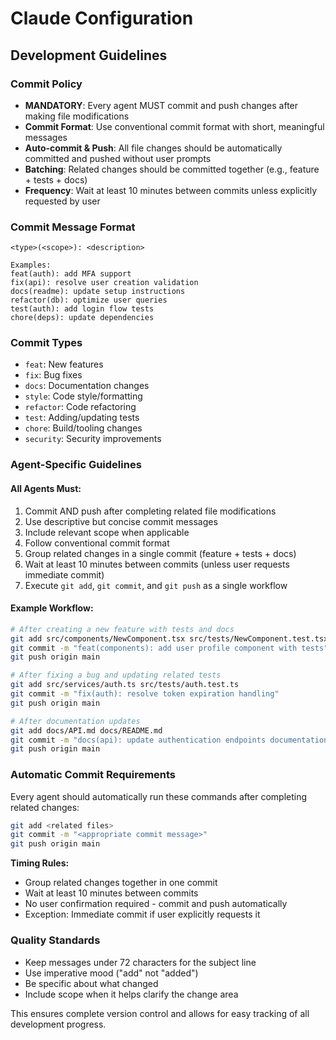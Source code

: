 # Claude Configuration

## Development Guidelines

### Commit Policy
- **MANDATORY**: Every agent MUST commit and push changes after making file modifications
- **Commit Format**: Use conventional commit format with short, meaningful messages
- **Auto-commit & Push**: All file changes should be automatically committed and pushed without user prompts
- **Batching**: Related changes should be committed together (e.g., feature + tests + docs)
- **Frequency**: Wait at least 10 minutes between commits unless explicitly requested by user

### Commit Message Format
```
<type>(<scope>): <description>

Examples:
feat(auth): add MFA support
fix(api): resolve user creation validation
docs(readme): update setup instructions
refactor(db): optimize user queries
test(auth): add login flow tests
chore(deps): update dependencies
```

### Commit Types
- `feat`: New features
- `fix`: Bug fixes
- `docs`: Documentation changes
- `style`: Code style/formatting
- `refactor`: Code refactoring
- `test`: Adding/updating tests
- `chore`: Build/tooling changes
- `security`: Security improvements

### Agent-Specific Guidelines

#### All Agents Must:
1. Commit AND push after completing related file modifications
2. Use descriptive but concise commit messages
3. Include relevant scope when applicable
4. Follow conventional commit format
5. Group related changes in a single commit (feature + tests + docs)
6. Wait at least 10 minutes between commits (unless user requests immediate commit)
7. Execute `git add`, `git commit`, and `git push` as a single workflow

#### Example Workflow:
```bash
# After creating a new feature with tests and docs
git add src/components/NewComponent.tsx src/tests/NewComponent.test.tsx docs/components.md
git commit -m "feat(components): add user profile component with tests"
git push origin main

# After fixing a bug and updating related tests
git add src/services/auth.ts src/tests/auth.test.ts
git commit -m "fix(auth): resolve token expiration handling"
git push origin main

# After documentation updates
git add docs/API.md docs/README.md
git commit -m "docs(api): update authentication endpoints documentation"
git push origin main
```

### Automatic Commit Requirements

Every agent should automatically run these commands after completing related changes:
```bash
git add <related files>
git commit -m "<appropriate commit message>"
git push origin main
```

**Timing Rules:**
- Group related changes together in one commit
- Wait at least 10 minutes between commits
- No user confirmation required - commit and push automatically
- Exception: Immediate commit if user explicitly requests it

### Quality Standards
- Keep messages under 72 characters for the subject line
- Use imperative mood ("add" not "added")
- Be specific about what changed
- Include scope when it helps clarify the change area

This ensures complete version control and allows for easy tracking of all development progress.